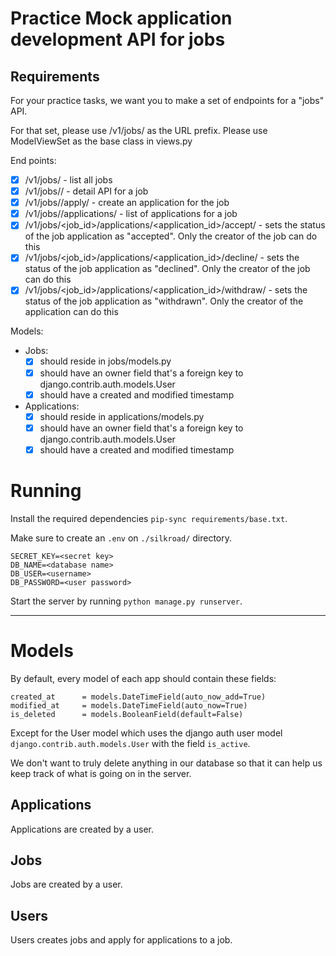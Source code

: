 # Practice Mock application development API for jobs

## Requirements
For your practice tasks, we want you to make a set of endpoints for a "jobs" API.

For that set, please use /v1/jobs/ as the URL prefix. Please use ModelViewSet as the base class in views.py

End points:
- [x] /v1/jobs/ - list all jobs
- [x] /v1/jobs/<id>/ - detail API for a job
- [x] /v1/jobs/<id>/apply/ - create an application for the job
- [x] /v1/jobs/<id>/applications/ - list of applications for a job
- [x] /v1/jobs/<job_id>/applications/<application_id>/accept/ - sets the status of the job application as "accepted". Only the creator of the job can do this
- [x] /v1/jobs/<job_id>/applications/<application_id>/decline/ - sets the status of the job application as "declined". Only the creator of the job can do this
- [x] /v1/jobs/<job_id>/applications/<application_id>/withdraw/ - sets the status of the job application as "withdrawn". Only the creator of the application can do this

Models:
- Jobs:
    - [x] should reside in jobs/models.py
    - [x] should have an owner field that's a foreign key to django.contrib.auth.models.User
    - [x] should have a created and modified timestamp
- Applications:
    - [x] should reside in applications/models.py
    - [x] should have an owner field that's a foreign key to django.contrib.auth.models.User
    - [x] should have a created and modified timestamp

# Running

Install the required dependencies `pip-sync requirements/base.txt`.

Make sure to create an `.env` on `./silkroad/` directory.
```
SECRET_KEY=<secret key>
DB_NAME=<database name>
DB_USER=<username>
DB_PASSWORD=<user password>
```

Start the server by running `python manage.py runserver`.

----

# Models

By default, every model of each app should contain these fields:
```
created_at      = models.DateTimeField(auto_now_add=True)
modified_at     = models.DateTimeField(auto_now=True)
is_deleted      = models.BooleanField(default=False)
```
Except for the User model which uses the django auth user model `django.contrib.auth.models.User` with the field `is_active`.

We don't want to truly delete anything in our database so that it can help us keep track of what is going on in the server.

## Applications

Applications are created by a user.

## Jobs

Jobs are created by a user.

## Users

Users creates jobs and apply for applications to a job.

